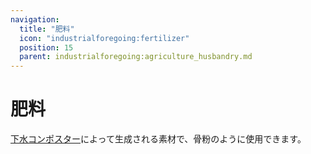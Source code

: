 ```yaml
---
navigation:
  title: "肥料"
  icon: "industrialforegoing:fertilizer"
  position: 15
  parent: industrialforegoing:agriculture_husbandry.md
---
```


# 肥料

[下水コンポスター](./sewage_composter.md)によって生成される素材で、骨粉のように使用できます。


